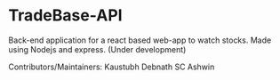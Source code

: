 # TradeBase-API

Back-end application for a react based web-app to watch stocks.
Made using Nodejs and express.
(Under development)

Contributors/Maintainers:
Kaustubh Debnath
SC Ashwin

